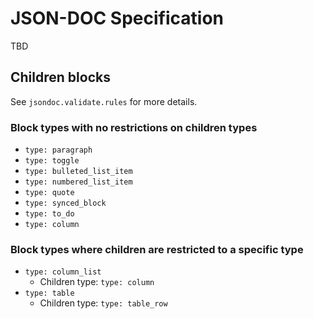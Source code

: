 
# JSON-DOC Specification

TBD

## Children blocks

See `jsondoc.validate.rules` for more details.

### Block types with no restrictions on children types

- `type: paragraph`
- `type: toggle`
- `type: bulleted_list_item`
- `type: numbered_list_item`
- `type: quote`
- `type: synced_block`
- `type: to_do`
- `type: column`

### Block types where children are restricted to a specific type

- `type: column_list`
  - Children type: `type: column`
- `type: table`
  - Children type: `type: table_row`